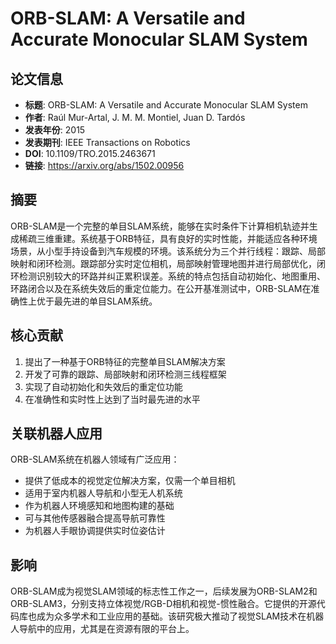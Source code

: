 # ORB-SLAM: A Versatile and Accurate Monocular SLAM System

## 论文信息
- **标题**: ORB-SLAM: A Versatile and Accurate Monocular SLAM System
- **作者**: Raúl Mur-Artal, J. M. M. Montiel, Juan D. Tardós
- **发表年份**: 2015
- **发表期刊**: IEEE Transactions on Robotics
- **DOI**: 10.1109/TRO.2015.2463671
- **链接**: https://arxiv.org/abs/1502.00956

## 摘要
ORB-SLAM是一个完整的单目SLAM系统，能够在实时条件下计算相机轨迹并生成稀疏三维重建。系统基于ORB特征，具有良好的实时性能，并能适应各种环境场景，从小型手持设备到汽车规模的环境。该系统分为三个并行线程：跟踪、局部映射和闭环检测。跟踪部分实时定位相机，局部映射管理地图并进行局部优化，闭环检测识别较大的环路并纠正累积误差。系统的特点包括自动初始化、地图重用、环路闭合以及在系统失效后的重定位能力。在公开基准测试中，ORB-SLAM在准确性上优于最先进的单目SLAM系统。

## 核心贡献
1. 提出了一种基于ORB特征的完整单目SLAM解决方案
2. 开发了可靠的跟踪、局部映射和闭环检测三线程框架
3. 实现了自动初始化和失效后的重定位功能
4. 在准确性和实时性上达到了当时最先进的水平

## 关联机器人应用
ORB-SLAM系统在机器人领域有广泛应用：
- 提供了低成本的视觉定位解决方案，仅需一个单目相机
- 适用于室内机器人导航和小型无人机系统
- 作为机器人环境感知和地图构建的基础
- 可与其他传感器融合提高导航可靠性
- 为机器人手眼协调提供实时位姿估计

## 影响
ORB-SLAM成为视觉SLAM领域的标志性工作之一，后续发展为ORB-SLAM2和ORB-SLAM3，分别支持立体视觉/RGB-D相机和视觉-惯性融合。它提供的开源代码库也成为众多学术和工业应用的基础。该研究极大推动了视觉SLAM技术在机器人导航中的应用，尤其是在资源有限的平台上。 